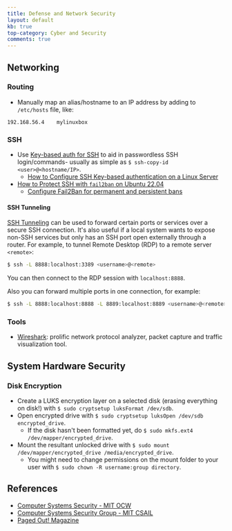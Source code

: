 ```yaml
---
title: Defense and Network Security
layout: default
kb: true
top-category: Cyber and Security
comments: true
---
```


## Networking

### Routing

* Manually map an alias/hostname to an IP address by adding to `/etc/hosts` file, like:
```
192.168.56.4    mylinuxbox
```

### SSH

* Use [Key-based auth for SSH](https://www.redhat.com/en/blog/key-based-authentication-ssh) to aid in passwordless SSH login/commands- usually as simple as `$ ssh-copy-id <user>@<hostname/IP>`.
  + [How to Configure SSH Key-based authentication on a Linux Server](https://www.digitalocean.com/community/tutorials/how-to-configure-ssh-key-based-authentication-on-a-linux-server)
* [How to Protect SSH with `fail2ban` on Ubuntu 22.04](https://www.digitalocean.com/community/tutorials/how-to-protect-ssh-with-fail2ban-on-ubuntu-22-04)
  * [Configure Fail2Ban for permanent and persistent bans](https://arno0x0x.wordpress.com/2015/12/30/fail2ban-permanent-persistent-bans/)

#### SSH Tunneling

[SSH Tunneling](https://www.ssh.com/academy/ssh/tunneling) can be used to forward certain ports or services over a secure SSH connection. It's also useful if a local system wants to expose non-SSH services but only has an SSH port open externally through a router. For example, to tunnel Remote Desktop (RDP) to a remote server `<remote>`:
```sh 
$ ssh -L 8888:localhost:3389 <username>@<remote>
```

You can then connect to the RDP session with `localhost:8888`.

Also you can forward multiple ports in one connection, for example:
```sh 
$ ssh -L 8888:localhost:8888 -L 8889:localhost:8889 <username>@<remote>
```

### Tools

- [Wireshark](https://www.wireshark.org/): prolific network protocol analyzer, packet capture and traffic visualization tool.


## System Hardware Security

### Disk Encryption

* Create a LUKS encryption layer on a selected disk (erasing everything on disk!) with `$ sudo cryptsetup luksFormat /dev/sdb`.
* Open encrypted drive with `$ sudo cryptsetup luksOpen /dev/sdb encrypted_drive`.
  + If the disk hasn't been formatted yet, do `$ sudo mkfs.ext4 /dev/mapper/encrypted_drive`.
* Mount the resultant unlocked drive with `$ sudo mount /dev/mapper/encrypted_drive /media/encrypted_drive`.
  + You might need to change permissions on the mount folder to your user with `$ sudo chown -R username:group directory`.


## References

* [Computer Systems Security - MIT OCW](https://www.youtube.com/watch?v=GqmQg-cszw4&list=PLUl4u3cNGP62K2DjQLRxDNRi0z2IRWnNh)
* [Computer Systems Security Group - MIT CSAIL](https://css.csail.mit.edu/)
* [Paged Out! Magazine](https://pagedout.institute/)

